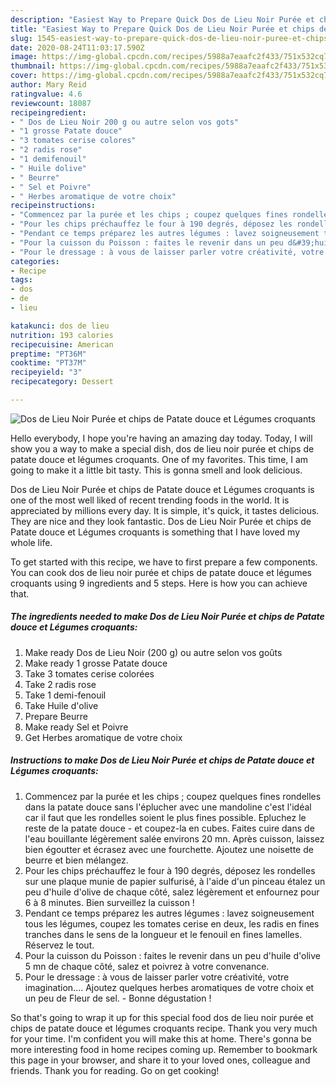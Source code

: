 ```yaml
---
description: "Easiest Way to Prepare Quick Dos de Lieu Noir Purée et chips de Patate douce et Légumes croquants"
title: "Easiest Way to Prepare Quick Dos de Lieu Noir Purée et chips de Patate douce et Légumes croquants"
slug: 1545-easiest-way-to-prepare-quick-dos-de-lieu-noir-puree-et-chips-de-patate-douce-et-legumes-croquants
date: 2020-08-24T11:03:17.590Z
image: https://img-global.cpcdn.com/recipes/5988a7eaafc2f433/751x532cq70/dos-de-lieu-noir-puree-et-chips-de-patate-douce-et-legumes-croquants-photo-principale-de-la-recette.jpg
thumbnail: https://img-global.cpcdn.com/recipes/5988a7eaafc2f433/751x532cq70/dos-de-lieu-noir-puree-et-chips-de-patate-douce-et-legumes-croquants-photo-principale-de-la-recette.jpg
cover: https://img-global.cpcdn.com/recipes/5988a7eaafc2f433/751x532cq70/dos-de-lieu-noir-puree-et-chips-de-patate-douce-et-legumes-croquants-photo-principale-de-la-recette.jpg
author: Mary Reid
ratingvalue: 4.6
reviewcount: 18087
recipeingredient:
- " Dos de Lieu Noir 200 g ou autre selon vos gots"
- "1 grosse Patate douce"
- "3 tomates cerise colores"
- "2 radis rose"
- "1 demifenouil"
- " Huile dolive"
- " Beurre"
- " Sel et Poivre"
- " Herbes aromatique de votre choix"
recipeinstructions:
- "Commencez par la purée et les chips ; coupez quelques fines rondelles dans la patate douce sans l&#39;éplucher avec une mandoline c&#39;est l&#39;idéal car il faut que les rondelles soient le plus fines possible. Epluchez le reste de la patate douce et coupez-la en cubes. Faites cuire dans de l&#39;eau bouillante légèrement salée environs 20 mn. Après cuisson, laissez bien égoutter et écrasez avec une fourchette. Ajoutez une noisette de beurre et bien mélangez."
- "Pour les chips préchauffez le four à 190 degrés, déposez les rondelles sur une plaque munie de papier sulfurisé, à l&#39;aide d&#39;un pinceau étalez un peu d&#39;huile d&#39;olive de chaque côté, salez légèrement et enfournez pour 6 à 8 minutes. Bien surveillez la cuisson !"
- "Pendant ce temps préparez les autres légumes : lavez soigneusement tous les légumes, coupez les tomates cerise en deux, les radis en fines tranches dans le sens de la longueur et le fenouil en fines lamelles. Réservez le tout."
- "Pour la cuisson du Poisson : faites le revenir dans un peu d&#39;huile d&#39;olive 5 mn de chaque côté, salez et poivrez à votre convenance."
- "Pour le dressage : à vous de laisser parler votre créativité, votre imagination.... Ajoutez quelques herbes aromatiques de votre choix et un peu de Fleur de sel. Bonne dégustation !"
categories:
- Recipe
tags:
- dos
- de
- lieu

katakunci: dos de lieu 
nutrition: 193 calories
recipecuisine: American
preptime: "PT36M"
cooktime: "PT37M"
recipeyield: "3"
recipecategory: Dessert

---
```



![Dos de Lieu Noir Purée et chips de Patate douce et Légumes croquants](https://img-global.cpcdn.com/recipes/5988a7eaafc2f433/751x532cq70/dos-de-lieu-noir-puree-et-chips-de-patate-douce-et-legumes-croquants-photo-principale-de-la-recette.jpg)

Hello everybody, I hope you're having an amazing day today. Today, I will show you a way to make a special dish, dos de lieu noir purée et chips de patate douce et légumes croquants. One of my favorites. This time, I am going to make it a little bit tasty. This is gonna smell and look delicious.

Dos de Lieu Noir Purée et chips de Patate douce et Légumes croquants is one of the most well liked of recent trending foods in the world. It is appreciated by millions every day. It is simple, it's quick, it tastes delicious. They are nice and they look fantastic. Dos de Lieu Noir Purée et chips de Patate douce et Légumes croquants is something that I have loved my whole life.




To get started with this recipe, we have to first prepare a few components. You can cook dos de lieu noir purée et chips de patate douce et légumes croquants using 9 ingredients and 5 steps. Here is how you can achieve that.

<!--inarticleads1-->

##### The ingredients needed to make Dos de Lieu Noir Purée et chips de Patate douce et Légumes croquants:

1. Make ready  Dos de Lieu Noir (200 g) ou autre selon vos goûts
1. Make ready 1 grosse Patate douce
1. Take 3 tomates cerise colorées
1. Take 2 radis rose
1. Take 1 demi-fenouil
1. Take  Huile d&#39;olive
1. Prepare  Beurre
1. Make ready  Sel et Poivre
1. Get  Herbes aromatique de votre choix




<!--inarticleads2-->

##### Instructions to make Dos de Lieu Noir Purée et chips de Patate douce et Légumes croquants:

1. Commencez par la purée et les chips ; coupez quelques fines rondelles dans la patate douce sans l&#39;éplucher avec une mandoline c&#39;est l&#39;idéal car il faut que les rondelles soient le plus fines possible. Epluchez le reste de la patate douce - et coupez-la en cubes. Faites cuire dans de l&#39;eau bouillante légèrement salée environs 20 mn. Après cuisson, laissez bien égoutter et écrasez avec une fourchette. Ajoutez une noisette de beurre et bien mélangez.
1. Pour les chips préchauffez le four à 190 degrés, déposez les rondelles sur une plaque munie de papier sulfurisé, à l&#39;aide d&#39;un pinceau étalez un peu d&#39;huile d&#39;olive de chaque côté, salez légèrement et enfournez pour 6 à 8 minutes. Bien surveillez la cuisson !
1. Pendant ce temps préparez les autres légumes : lavez soigneusement tous les légumes, coupez les tomates cerise en deux, les radis en fines tranches dans le sens de la longueur et le fenouil en fines lamelles. Réservez le tout.
1. Pour la cuisson du Poisson : faites le revenir dans un peu d&#39;huile d&#39;olive 5 mn de chaque côté, salez et poivrez à votre convenance.
1. Pour le dressage : à vous de laisser parler votre créativité, votre imagination.... Ajoutez quelques herbes aromatiques de votre choix et un peu de Fleur de sel. - Bonne dégustation !




So that's going to wrap it up for this special food dos de lieu noir purée et chips de patate douce et légumes croquants recipe. Thank you very much for your time. I'm confident you will make this at home. There's gonna be more interesting food in home recipes coming up. Remember to bookmark this page in your browser, and share it to your loved ones, colleague and friends. Thank you for reading. Go on get cooking!
